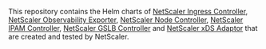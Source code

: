 This repository contains the Helm charts of [NetScaler Ingress Controller](https://github.com/netscaler/netscaler-k8s-ingress-controller), [NetScaler Observability Exporter](https://github.com/netscaler/netscaler-observability-exporter), [NetScaler Node Controller](https://github.com/netscaler/netscaler-k8s-node-controller), [NetScaler IPAM Controller](https://github.com/netscaler/netscaler-helm-charts/tree/master/netscaler-ipam-controller), [NetScaler GSLB Controller](https://github.com/netscaler/netscaler-helm-charts/tree/master/netscaler-gslb-controller) and [NetScaler xDS Adaptor](https://github.com/netscaler/netscaler-xds-adaptor) that are created and tested by NetScaler.

